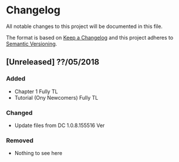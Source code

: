 # Changelog
All notable changes to this project will be documented in this file.

The format is based on [Keep a Changelog](https://keepachangelog.com/en/1.0.0/)
and this project adheres to [Semantic Versioning](https://semver.org/spec/v2.0.0.html).

## [Unreleased] ??/05/2018
### Added
- Chapter 1 Fully TL
- Tutorial (Ony Newcomers) Fully TL

### Changed
- Update files from DC 1.0.8.155516 Ver

### Removed
- Nothing to see here